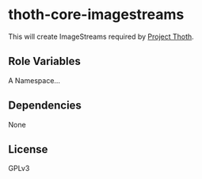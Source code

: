 # thoth-core-imagestreams
This will create ImageStreams required by [Project Thoth](https://github.com/thoth-station).

## Role Variables

A Namespace...

## Dependencies

None

## License

GPLv3
